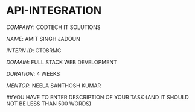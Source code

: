 # API-INTEGRATION

*COMPANY*: CODTECH IT SOLUTIONS

*NAME*: AMIT SINGH JADOUN

*INTERN ID*: CT08RMC

*DOMAIN*: FULL STACK WEB DEVELOPMENT

*DURATION*: 4 WEEKS

*MENTOR*: NEELA SANTHOSH KUMAR

##YOU HAVE TO ENTER DESCRIPTION OF YOUR TASK (AND IT SHOULD NOT BE LESS THAN 500 WORDS)
